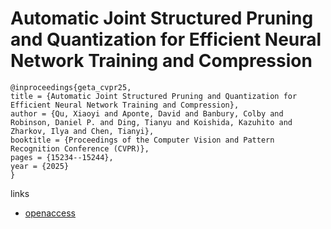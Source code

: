 # Automatic Joint Structured Pruning and Quantization for Efficient Neural Network Training and Compression

```
@inproceedings{geta_cvpr25,
title = {Automatic Joint Structured Pruning and Quantization for Efficient Neural Network Training and Compression},
author = {Qu, Xiaoyi and Aponte, David and Banbury, Colby and Robinson, Daniel P. and Ding, Tianyu and Koishida, Kazuhito and Zharkov, Ilya and Chen, Tianyi},
booktitle = {Proceedings of the Computer Vision and Pattern Recognition Conference (CVPR)},
pages = {15234--15244},
year = {2025}
}
```

links
- [openaccess](https://openaccess.thecvf.com//content/CVPR2025/html/Qu_Automatic_Joint_Structured_Pruning_and_Quantization_for_Efficient_Neural_Network_CVPR_2025_paper.html)
